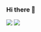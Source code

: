 ### Hi there 👋

<img src="https://img.shields.io/badge/Github-181717?style=flat-square&logo=Github&logoColor=white"/>
<img src="https://img.shields.io/badge/Arduino-2300979D?style=flat-square&logo=Arduino&logoColor=white"/>
